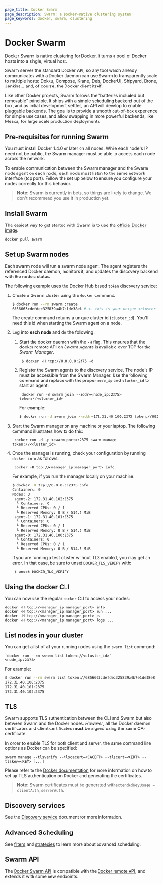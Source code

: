 ```yaml
---
page_title: Docker Swarm
page_description: Swarm: a Docker-native clustering system
page_keywords: docker, swarm, clustering
---
```


# Docker Swarm

Docker Swarm is native clustering for Docker. It turns a pool of Docker hosts
into a single, virtual host.

Swarm serves the standard Docker API, so any tool which already communicates
with a Docker daemon can use Swarm to transparently scale to multiple hosts:
Dokku, Compose, Krane, Deis, DockerUI, Shipyard, Drone, Jenkins... and,
of course, the Docker client itself.

Like other Docker projects, Swarm follows the "batteries included but removable"
principle. It ships with a simple scheduling backend out of the box, and as
initial development settles, an API will develop to enable pluggable backends.
The goal is to provide a smooth out-of-box experience for simple use cases, and
allow swapping in more powerful backends, like Mesos, for large scale production
deployments.

## Pre-requisites for running Swarm

You must install Docker 1.4.0 or later on all nodes. While each node's IP need not
be public, the Swarm manager must be able to access each node across the network.

To enable communication between the Swarm manager and the Swarm node agent on each 
node, each node must listen to the same network interface (tcp port). Follow the set
up below to ensure you configure your nodes correctly for this behavior.

> **Note**: Swarm is currently in beta, so things are likely to change. We
> don't recommend you use it in production yet.

## Install Swarm

The easiest way to get started with Swarm is to use the
[official Docker image](https://registry.hub.docker.com/_/swarm/).

```bash
docker pull swarm
```

## Set up Swarm nodes

Each swarm node will run a swarm node agent. The agent registers the referenced
Docker daemon, monitors it, and updates the discovery backend with the node's status.

The following example uses the Docker Hub based `token` discovery service:

1. Create a Swarm cluster using the `docker` command.

    ```bash
    $ docker run --rm swarm create
    6856663cdefdec325839a4b7e1de38e8 # <- this is your unique <cluster_id>
    ```

    The create command returns a unique cluster id (`cluster_id`). You'll need
    this id when starting the Swarm agent on a node.

2. Log into **each node** and do the following.

    1. Start the docker daemon with the `-H` flag. This ensures that the docker remote API on *Swarm Agents* is available over TCP for the *Swarm Manager*.

    		$ docker -H tcp://0.0.0.0:2375 -d

    2. Register the Swarm agents to the discovery service. The node's IP must be accessible from the Swarm Manager. Use the following command and replace with the proper `node_ip` and `cluster_id` to start an agent:

        	docker run -d swarm join --addr=<node_ip:2375> token://<cluster_id>

        For example:

        ```bash
        $ docker run -d swarm join --addr=172.31.40.100:2375 token://6856663cdefdec325839a4b7e1de38e8
        ```

3. Start the Swarm manager on any machine or your laptop. The following command
illustrates how to do this:

    	docker run -d -p <swarm_port>:2375 swarm manage token://<cluster_id>

4. Once the manager is running, check your configuration by running `docker info` as follows:

    	docker -H tcp://<manager_ip:manager_port> info
    
    For example, if you run the manager locally on your machine:

    ```bash
    $ docker -H tcp://0.0.0.0:2375 info
    Containers: 0
    Nodes: 3
     agent-2: 172.31.40.102:2375
      └ Containers: 0
      └ Reserved CPUs: 0 / 1
      └ Reserved Memory: 0 B / 514.5 MiB
     agent-1: 172.31.40.101:2375
      └ Containers: 0
      └ Reserved CPUs: 0 / 1
      └ Reserved Memory: 0 B / 514.5 MiB
     agent-0: 172.31.40.100:2375
      └ Containers: 0
      └ Reserved CPUs: 0 / 1
      └ Reserved Memory: 0 B / 514.5 MiB
    ```
    
    If you are running a test cluster without TLS enabled, you may get an error. In that case, be sure to unset `DOCKER_TLS_VERIFY` with:
    
    	$ unset DOCKER_TLS_VERIFY

## Using the docker CLI

You can now use the regular `docker` CLI to access your nodes:

```
docker -H tcp://<manager_ip:manager_port> info
docker -H tcp://<manager_ip:manager_port> run ...
docker -H tcp://<manager_ip:manager_port> ps
docker -H tcp://<manager_ip:manager_port> logs ...
```

## List nodes in your cluster

You can get a list of all your running nodes using the `swarm list` command:

```
`docker run --rm swarm list token://<cluster_id>`
<node_ip:2375>
```

For example:

```bash
$ docker run --rm swarm list token://6856663cdefdec325839a4b7e1de38e8
172.31.40.100:2375
172.31.40.101:2375
172.31.40.102:2375
```

## TLS

Swarm supports TLS authentication between the CLI and Swarm but also between
Swarm and the Docker nodes. _However_, all the Docker daemon certificates and client
certificates **must** be signed using the same CA-certificate.

In order to enable TLS for both client and server, the same command line options
as Docker can be specified:

`swarm manage --tlsverify --tlscacert=<CACERT> --tlscert=<CERT> --tlskey=<KEY> [...]`

Please refer to the [Docker documentation](https://docs.docker.com/articles/https/)
for more information on how to set up TLS authentication on Docker and generating
the certificates.

> **Note**: Swarm certificates must be generated with`extendedKeyUsage = clientAuth,serverAuth`.

## Discovery services

See the [Discovery service](https://docs.docker.com/swarm/discovery/) document for more information.

## Advanced Scheduling

See [filters](https://docs.docker.com/swarm/scheduler/filter/) and [strategies](https://docs.docker.com/swarm/scheduler/strategy/) to learn
more about advanced scheduling.

## Swarm API

The [Docker Swarm API](https://docs.docker.com/swarm/API/) is compatible with the [Docker
remote API](http://docs.docker.com/reference/api/docker_remote_api/), and extends it
with some new endpoints.
